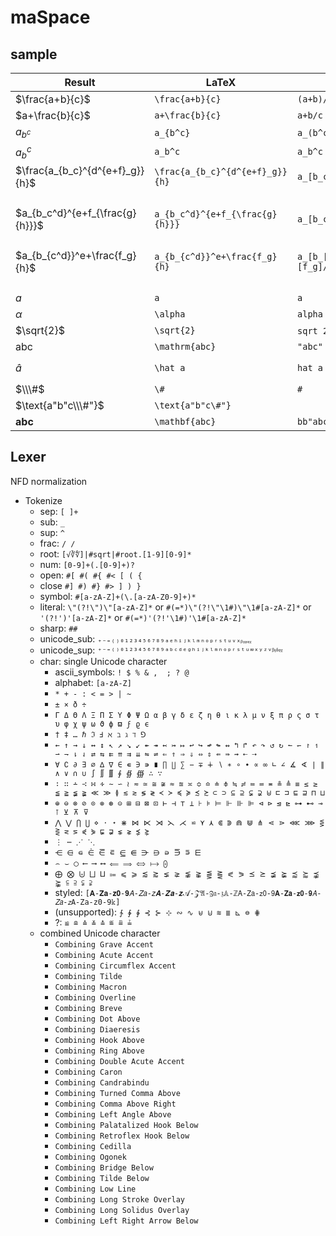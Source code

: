 # maSpace

## sample

| Result | LaTeX | AsciiMath | maSpace |
|-|-|-|-|
| $\frac{a+b}{c}$ | `\frac{a+b}{c}` | `(a+b)/c` | `a+b␣/c`
| $a+\frac{b}{c}$ | `a+\frac{b}{c}` | `a+b/c` | `a+b/c`
| $a_{b^c}$ | `a_{b^c}` | `a_(b^c)` | `a␣_b^c`
| $a_b^c$ | `a_b^c` | `a_b^c` | `a_b^c`
| $\frac{a_{b_c}^{d^{e+f}_g}}{h}$ | `\frac{a_{b_c}^{d^{e+f}_g}}{h}` | `a_[b_c]^[d_g^[e+f]]/h` | `a␣_b_c␣␣^d␣^e+f␣_g␣␣/h`
|||| `a␣_b_c␣^d^[e+f]_g␣/h`
| $a_{b_c^d}^{e+f_{\frac{g}{h}}}$ | `a_{b_c^d}^{e+f_{\frac{g}{h}}}` | `a_[b_c^d]^[e+f_[g/h]]` | `a␣_b_c^d␣^[e+f␣_g/h]`
|||| `a␣_b_c^d␣␣^e+f␣_g/h`
| $a_{b_{c^d}}^e+\frac{f_g}{h}$ | `a_{b_{c^d}}^e+\frac{f_g}{h}` | `a_[b_[c^d]]^[e]+[f_g]/h` | `a␣␣_b␣_c^d␣␣^e␣␣+␣␣f_g/h`
|||| `a␣␣_b␣_c^d␣␣^e␣+␣f_g/h`
| $a$ | `a` | `a` | `a`, `#a`
| $\alpha$ | `\alpha` | `alpha` | `α`, `#alpha`
| $\sqrt{2}$ | `\sqrt{2}` | `sqrt 2`, `sqrt[2]` | `√2`, `#sqrt 2`, `#sqrt[2]`
| $\mathrm{abc}$ | `\mathrm{abc}` | `"abc"` | `"abc"`
| $\hat a$ | `\hat a` | `hat a` | `â`, `#hat a`, `"\hat a"L`, `a.hat`
| $\\\#$ | `\#` | `#` | `##`, `"\#"L`
| $\text{a"b"c\\\#"}$ | `\text{a"b"c\#"}` || `#="a"b"c#""=#`
| $\mathbf{abc}$ | `\mathbf{abc}` | `bb"abc"` | `"abc"bb`, `#"abc"#bb`

## Lexer

NFD normalization

- Tokenize
  - sep: `[ ]+`
  - sub: `_`
  - sup: `^`
  - frac: `/ ∕`
  - root: `[√∛∜]|#sqrt|#root.[1-9][0-9]*`
  - num: `[0-9]+(.[0-9]+)?`
  - open: `#[ #( #{ #< [ ( {`
  - close `#] #) #} #> ] ) }`
  - symbol: `#[a-zA-Z]+(\.[a-zA-Z0-9]+)*`
  - literal: `\"(?!\")\"[a-zA-Z]*` or `#(=*)\"(?!\"\1#)\"\1#[a-zA-Z]*` or `'(?!')'[a-zA-Z]*` or `#(=*)'(?!'\1#)'\1#[a-zA-Z]*`
  - sharp: `##`
  - unicode_sub: `₊₋₌₍₎₀₁₂₃₄₅₆₇₈₉ₐₑₕᵢⱼₖₗₘₙₒₚᵣₛₜᵤᵥₓᵦᵧᵨᵩᵪ`
  - unicode_sup: `⁺⁻⁼⁽⁾⁰¹²³⁴⁵⁶⁷⁸⁹ᵃᵇᶜᵈᵉᵍʰⁱʲᵏˡᵐⁿᵒᵖʳˢᵗᵘʷˣʸᶻᵛᵝᵞᵟᵠᵡ`
  - char: single Unicode character
    - ascii_symbols: `! $ % & ,  ; ? @`
    - alphabet: `[a-zA-Z]`
    - `* + - : < = > | ~`
    - `± × ð ÷`
    - `Γ Δ Θ Λ Ξ Π Σ Υ Φ Ψ Ω α β γ δ ε ζ η θ ι κ λ μ ν ξ π ρ ς σ τ υ φ χ ψ ω ϑ ϕ ϖ ϝ ϱ ϵ`
    - `† ‡ … ℏ ℑ Ⅎ ℵ ℶ ℷ ℸ ⅁`
    - `← ↑ → ↓ ↔ ↕ ↖ ↗ ↘ ↙ ↞ ↠ ↢ ↣ ↦ ↩ ↪ ↫ ↬ ↭ ↰ ↱ ↶ ↷ ↺ ↻ ↼ ↽ ↾ ↿ ⇀ ⇁ ⇂ ⇃ ⇄ ⇆ ⇇ ⇈ ⇉ ⇊ ⇋ ⇌ ⇐ ⇑ ⇒ ⇓ ⇔ ⇕ ⇚ ⇛ ⇝ ⇠ ⇢`
    - `∀ ∁ ∂ ∃ ∅ ∆ ∇ ∈ ∊ ∋ ∍ ∎ ∏ ∐ ∑ − ∓ ∔ ∖ ∗ ∘ ∙ ∝ ∞ ∟ ∠ ∡ ∢ ∣ ∥ ∧ ∨ ∩ ∪ ∫ ∬ ∭ ∮ ∯ ∰ ∴ ∵`
    - `∶ ∷ ∸ ∹ ∺ ∻ ∼ ∽ ≀ ≂ ≃ ≅ ≆ ≈ ≊ ≍ ≎ ≏ ≐ ≑ ≒ ≓ ≔ ≕ ≖ ≗ ≜ ≡ ≤ ≥ ≦ ≧ ≨ ≩ ≪ ≫ ≬ ≲ ≳ ≶ ≷ ≺ ≻ ≼ ≽ ≾ ≿ ⊂ ⊃ ⊆ ⊇ ⊊ ⊋ ⊎ ⊏ ⊐ ⊑ ⊒ ⊓ ⊔`
    - `⊕ ⊖ ⊗ ⊘ ⊙ ⊚ ⊛ ⊝ ⊞ ⊟ ⊠ ⊡ ⊢ ⊣ ⊤ ⊥ ⊦ ⊧ ⊨ ⊩ ⊪ ⊫ ⊲ ⊳ ⊴ ⊵ ⊶ ⊷ ⊸ ⊺ ⊻ ⊼ ⊽`
    - `⋀ ⋁ ⋂ ⋃ ⋄ ⋅ ⋆ ⋇ ⋈ ⋉ ⋊ ⋋ ⋌ ⋍ ⋎ ⋏ ⋐ ⋑ ⋒ ⋓ ⋔ ⋖ ⋗ ⋘ ⋙ ⋚ ⋛ ⋜ ⋝ ⋞ ⋟ ⋤ ⋥ ⋦ ⋧ ⋨ ⋩`
    - `⋮ ⋯ ⋰ ⋱`
    - `⋲ ⋳ ⋴ ⋵ ⋶ ⋷ ⋸ ⋹ ⋺ ⋻ ⋼ ⋽ ⋾ ⋿`
    - `⌢ ⌣ ◯ ⟵ ⟶ ⟷ ⟸ ⟹ ⟺ ⟼ ⨀`
    - `⨁ ⨂ ⨄ ⨆ ⨿ ⩴ ⩽ ⩾ ⪅ ⪆ ⪇ ⪈ ⪉ ⪊ ⪋ ⪌ ⪕ ⪖ ⪯ ⪰ ⪵ ⪶ ⪷ ⪸ ⪹ ⪺ ⫅ ⫆ ⫋ ⫌`
    - styled: `[𝐀-𝐙𝐚-𝐳𝟎-𝟗𝐴-𝑍𝑎-𝑧𝑨-𝒁𝒂-𝒛𝒜-𝒵𝔄-ℨ𝔞-𝔷𝔸-ℤ𝖠-𝖹𝖺-𝗓𝟢-𝟫𝗔-𝗭𝗮-𝘇𝟬-𝟵𝘈-𝘡𝘢-𝘻𝙰-𝚉𝚊-𝚣𝟶-𝟿𝕜]`
    - (unsupported): `∱ ∲ ∳ ⊰ ⊱ ⊹ ∾ ∿ ⊌ ⊍ ≋ ≣ ⊾ ⊜ ⋕`
    - ?: `≌ ≘ ≙ ≚ ≛ ≝ ≞ ≟`
  - combined Unicode character
    - `Combining Grave Accent`
    - `Combining Acute Accent`
    - `Combining Circumflex Accent`
    - `Combining Tilde`
    - `Combining Macron`
    - `Combining Overline`
    - `Combining Breve`
    - `Combining Dot Above`
    - `Combining Diaeresis`
    - `Combining Hook Above`
    - `Combining Ring Above`
    - `Combining Double Acute Accent`
    - `Combining Caron`
    - `Combining Candrabindu`
    - `Combining Turned Comma Above`
    - `Combining Comma Above Right`
    - `Combining Left Angle Above`
    - `Combining Palatalized Hook Below`
    - `Combining Retroflex Hook Below`
    - `Combining Cedilla`
    - `Combining Ogonek`
    - `Combining Bridge Below`
    - `Combining Tilde Below`
    - `Combining Low Line`
    - `Combining Long Stroke Overlay`
    - `Combining Long Solidus Overlay`
    - `Combining Left Right Arrow Below`
